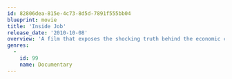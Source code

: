 ```yaml
---
id: 82806dea-815e-4c73-8d5d-7891f555bb04
blueprint: movie
title: 'Inside Job'
release_date: '2010-10-08'
overview: 'A film that exposes the shocking truth behind the economic crisis of 2008. The global financial meltdown, at a cost of over $20 trillion, resulted in millions of people losing their homes and jobs. Through extensive research and interviews with major financial insiders, politicians and journalists, Inside Job traces the rise of a rogue industry and unveils the corrosive relationships which have corrupted politics, regulation and academia.'
genres:
  -
    id: 99
    name: Documentary
---
```

